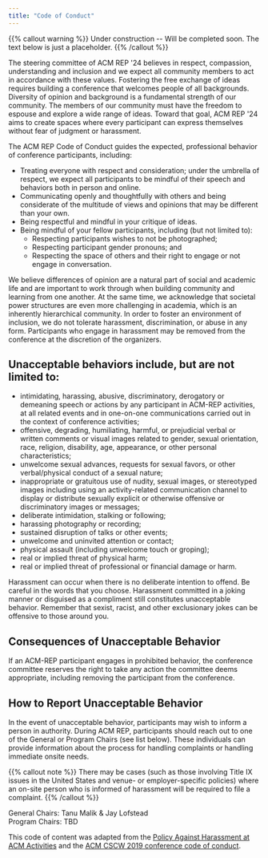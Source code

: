 ```yaml
---
title: "Code of Conduct"
---
```

{{% callout warning %}}
Under construction -- Will be completed soon. The text below is just a placeholder.
{{% /callout %}}

The steering committee of ACM REP '24 believes in respect, compassion, understanding and inclusion and we expect all community members to act in accordance with these values. Fostering the free exchange of ideas requires building a conference that welcomes people of all backgrounds. Diversity of opinion and background is a fundamental strength of our community. The members of our community must have the freedom to espouse and explore a wide range of ideas. Toward that goal, ACM REP '24 aims to create spaces where every participant can express themselves without fear of judgment or harassment.

The ACM REP Code of Conduct guides the expected, professional behavior of conference participants, including:

- Treating everyone with respect and consideration; under the umbrella of respect, we expect all participants to be mindful of their speech and behaviors both in person and online.
- Communicating openly and thoughtfully with others and being considerate of the multitude of views and opinions that may be different than your own.
- Being respectful and mindful in your critique of ideas.
- Being mindful of your fellow participants, including (but not limited to):
    - Respecting participants wishes to not be photographed;
    - Respecting participant gender pronouns; and
    - Respecting the space of others and their right to engage or not engage in conversation.

We believe differences of opinion are a natural part of social and academic life and are important to work through when building community and learning from one another. At the same time, we acknowledge that societal power structures are even more challenging in academia, which is an inherently hierarchical community. In order to foster an environment of inclusion, we do not tolerate harassment, discrimination, or abuse in any form. Participants who engage in harassment may be removed from the conference at the discretion of the organizers.  

## Unacceptable behaviors include, but are not limited to:

- intimidating, harassing, abusive, discriminatory, derogatory or demeaning speech or actions by any participant in ACM-REP activities, at all related events and in one-on-one communications carried out in the context of conference activities;
- offensive, degrading, humiliating, harmful, or prejudicial verbal or written comments or visual images related to gender, sexual orientation, race, religion, disability, age, appearance, or other personal characteristics;
- unwelcome sexual advances, requests for sexual favors, or other verbal/physical conduct of a sexual nature;
- inappropriate or gratuitous use of nudity, sexual images, or stereotyped images including using an activity-related communication channel to display or distribute sexually explicit or otherwise offensive or discriminatory images or messages;
- deliberate intimidation, stalking or following;
- harassing photography or recording;
- sustained disruption of talks or other events;
- unwelcome and uninvited attention or contact;
- physical assault (including unwelcome touch or groping);
- real or implied threat of physical harm;
- real or implied threat of professional or financial damage or harm.

Harassment can occur when there is no deliberate intention to offend. Be careful in the words that you choose. Harassment committed in a joking manner or disguised as a compliment still constitutes unacceptable behavior. Remember that sexist, racist, and other exclusionary jokes can be offensive to those around you.

## Consequences of Unacceptable Behavior

If an ACM-REP participant engages in prohibited behavior, the conference committee reserves the right to take any action the committee deems appropriate, including removing the participant from the conference. 

## How to Report Unacceptable Behavior

In the event of unacceptable behavior, participants may wish to inform a person in authority. During ACM REP, participants should reach out to one of the General or Program Chairs (see list below).  These individuals can provide information about the process for handling complaints or handling immediate onsite needs. 

{{% callout note %}}
There may be cases (such as those involving Title IX issues in the United States and venue- or employer-specific policies) where an on-site person who is informed of harassment will be required to file a complaint.
{{% /callout %}}

General Chairs: Tanu Malik & Jay Lofstead  
Program Chairs: TBD

This code of content was adapted from the [Policy Against Harassment at ACM Activities](https://www.acm.org/about-acm/policy-against-harassment) and the [ACM CSCW 2019 conference code of conduct](https://cscw.acm.org/2019/code-of-conduct.html).